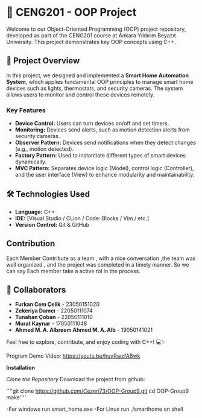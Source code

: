 # 🎯 CENG201 - OOP Project

Welcome to our Object-Oriented Programming (OOP) project repository, developed as part of the CENG201 course at Ankara Yıldırım Beyazıt University. This project demonstrates key OOP concepts using C++.

## 🚀 Project Overview

In this project, we designed and implemented a **Smart Home Automation System**, which applies fundamental OOP principles to manage smart home devices such as lights, thermostats, and security cameras. The system allows users to monitor and control these devices remotely.

### Key Features

- **Device Control:** Users can turn devices on/off and set timers.
- **Monitoring:** Devices send alerts, such as motion detection alerts from security cameras.
- **Observer Pattern:** Devices send notifications when they detect changes (e.g., motion detected).
- **Factory Pattern:** Used to instantiate different types of smart devices dynamically.
- **MVC Pattern:** Separates device logic (Model), control logic (Controller), and the user interface (View) to enhance modularity and maintainability.

## 🛠️ Technologies Used

- **Language:** C++
- **IDE:** [Visual Studio / CLion / Code::Blocks / Vim / etc.]
- **Version Control:** Git & GitHub


## Contribution
Each Member Contribute as a team , with a 
nice conversation ,the team was well organized ,
and the project was completed in a timely manner. So we can say Each member take a active rol in the process.
## 👥 Collaborators


- **Furkan Cem Çelik** - 23050151020
- **Zekeriya Damcı** - 22050111074
- **Tunahan Çoban** - 22050111010
- **Murat Kaynar** - 17050111048
- **Ahmed M. A. Albreem Ahmed M. A. Alb** - 19050141021

Feel free to explore, contribute, and enjoy coding with C++! 💻✨

Program Demo Video: https://youtu.be/huvRwzfABwk

**Installation**

_Clone the Repository_
Download the project from github:

''''git clone https://github.com/Cezeri73/OOP-Group9.git
cd OOP-Group9
make''''

-For windows run smart_home.exe
-For Linux run ./smarthome on shell
